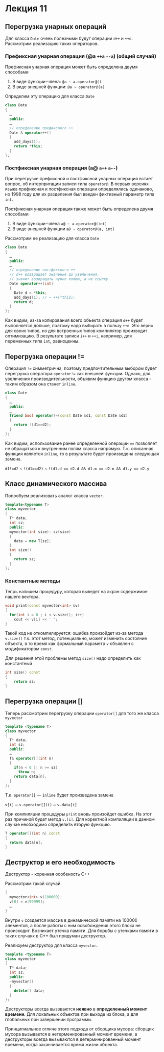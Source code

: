 # Лекция 11 


## Перегрузка унарных операций

Для класса `Date` очень полезными будут операции `d++` и `++d`. Рассмотрим реализацию таких операторов.


### Префиксная унарная операция (@a `++a` `--a`) (общий случай)

Префиксная унарная операция может быть определена двумя способами

1. В виде функции-члена: `@a ~ a.operator@()`
2. В виде внешней функции: `@a ~ operator@(a)`

Определим эту операцию для класса `Date`

```cpp
class Date
{
  …
  public:
  …
  // определение префиксного ++
  Date & operator++()
  {
    add_days(1);
    return *this;
  }
};
```


### Постфиксная унарная операция (a@ `a++` `a--`)

При перегрузке префиксной и постфиксной унарных операций встает вопрос, об интерпритации записи типа `operator@`.
В первых версиях языка префиксная и постфиксная операции определялись одинаково, но 1998 году для их разделения был введен фиктивный параметр типа `int`.

Постфиксная унарная операция также может быть определена двумя способами

1. В виде функции-члена `a@ ~ a.operator@(int)`
2. В виде внешней функции `a@ ~ operator@(a, int)`

Рассмотрим ее реализацию для класса `Date`

```cpp
class Date
{
  …
  public:
  …
  // определение постфиксного ++
  // d++ возвращает значение до увеличения, 
  // значит возвращать нужно копию, а не ссылку.
  Date operator++(int)
  {
    Date d = *this;
    add_days(1); // ~ ++(*this);
    return d;
  }
};
```

Как видим, из-за копирования всего объекта операция `d++` будет выполняется дольше, поэтому надо выбирать в пользу `++d`. 
Это верно для своих типов, но для встроенных типов компилятор производит оптимизацию. В результате записи `i++` и `++i`, например, для переменных типа `int`, равноценны.


## Перегрузка операции != 

Операция `!=` симметрична, поэтому предпочтительным выбором будет перегрузка оператора `operator!=` как внешней функции. Однако, для увеличения производительности, объявим функцию другом класса - таким образом она станет `inline`.

```cpp
class Date
{
  …
  public:
  …
  friend bool operator!=(const Date &d1, const Date &d2)
  {
    return !(d1==d2);
  }  
};
```

Как видим, использование ранее определенной операции `==` позволяет не обращаться к внутренним полям класса напрямую. Т.к. описанная функция является `inline`, то в результате будет произведена следующая замена.

`d1!=d2` ~ `!(d1==d2)` ~ `!(d1.d == d2.d && d1.m == d2.m && d1.y == d2.y`


## Класс динамического массива

Попробуем реализовать аналог класса `vector`.

```cpp
template<typename T>
class myvector
{
  T* data;
  int sz;
  public:
  myvector(int size): sz(size)
  {
    data = new T[sz];
  }
  int size()
  {
    return sz;
  }
};
```


### Константные методы

Тепрь напишем процедуру, которая выведет на экран содержимое нашего вектора.

```cpp
void print(const myvector<int> &v)
{
  for(int i = 0 ; i < v.size(); i++)
    cout << v[i] << ' ';
}
```

Такой код не откомпилируется: ошибка произойдет из-за метода `v.size()` т.к. этот метод, потенциально, может изменить состояние объекта, в то время как формальный параметр `v` объявлен с модификатором `const`.

Для решения этой проблемы метод `size()` надо определить как константный

```cpp
int size() const
{
    return sz;
}
```
 

## Перегрузка операции []

Теперь рассмотрим перегрузку операции `operator[]` для того же класса `myvector`

```cpp
template <typename T>
class myvector
{
  T* data;
  int sz;
  public:
  …
  T& operator[](int n)
  {
    if(n < 0 || n >= sz)
      throw n;
    return data[n];
  }
};
```

Т.к. `operator[]` ― `inline` будет произведена замена 

`v[i]` ~ `v.operator[](i)` ~ `v.data[i]`

При компиляции процедуры `print` вновь произойдет ошибка. На этот раз причиной будет метод `v.[i]`. Для коректной компиляции в данном случае необходимо определить вторую функцию.

```cpp
T operator[](int n) const
{
  return data[n];
}
```


## Деструктор и его необходимость

Деструктор - коренная особеность C++

Рассмотрим такой случай.

```cpp
{
  myvector<int> v(100000);
  v[0] = v[99999];
  …
}
```

Внутри `v` создается массив в динамической памяти на 100000 элементов, а после работы с ним освобождения этого блока не происходит. Возникает утечка памяти. 
Для борьбы с утечками памяти в таких случаях в C++ был придуман деструктор.

Реализуем деструктор для класса `myvector`.

```cpp
template <typename T>
class myvector
{
  T* data;
  int sz;
  public:
  ~myvector()
  {
    delete[] data;
  }
};
```

Деструкторы всегда вызвваются **неявно** в **определенный момент времени**. Для локальных объектов при выходе из блока, а для глобальных при завершении программы.

Принципиальное отличе этого подхода от сборщика  мусора: сборщик мусора вызывается в нетерменированный момент времени, а деструкторы всегда вызываются в детерминированный момент времени, когда заканчивается время жизни объекта.